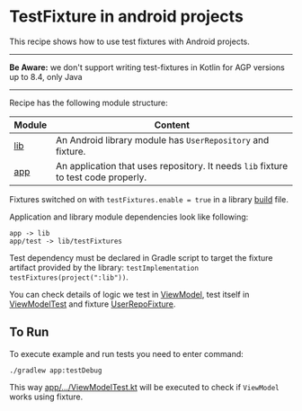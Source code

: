 # TestFixture in android projects

This recipe shows how to use test fixtures with Android projects.

---

**Be Aware:** we don't support writing test-fixtures in Kotlin for AGP versions up to 8.4, only Java

---
Recipe has the following module structure:

| Module     | Content                                                                            |
|------------|------------------------------------------------------------------------------------|
| [lib](lib) | An Android library module has `UserRepository` and fixture.                        |
| [app](app) | An application that uses repository. It needs `lib` fixture to test code properly. |

Fixtures switched on with `testFixtures.enable = true` in a library [build](lib/build.gradle.kts) file.

Application and library module dependencies look like following:
```
app -> lib
app/test -> lib/testFixtures
```
Test dependency must be declared in Gradle script to target the fixture artifact provided by the library:
 `testImplementation testFixtures(project(":lib"))`.

You can check details of logic we test in [ViewModel](app/src/main/kotlin/ViewModel.kt),
test itself in [ViewModelTest](app/src/test/kotlin/ViewModelTest.kt) and 
fixture [UserRepoFixture](lib/src/testFixtures/java/UserRepoFixture.java).

## To Run
To execute example and run tests you need to enter command:

`./gradlew app:testDebug`

This way [app/.../ViewModelTest.kt](app/src/test/kotlin/ViewModelTest.kt) will be
executed to check if `ViewModel` works using fixture.


